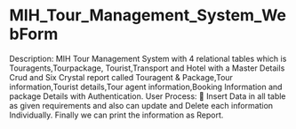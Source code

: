 # MIH_Tour_Management_System_WebForm
Description: MIH Tour Management System with 4 relational tables which is Touragents,Tourpackage, Tourist,Transport and Hotel with a Master Details Crud and Six Crystal report called Touragent & Package,Tour information,Tourist details,Tour agent information,Booking Information and package Details with Authentication. 
User Process:
 Insert Data in all table as given requirements and also can update and Delete each information Individually. Finally we can print the information as Report. 
